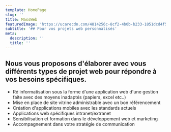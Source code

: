 ```yaml
---
template: HomePage
slug: ''
title: MassWeb
featuredImage: 'https://ucarecdn.com/4814256c-8cf2-4b0b-b233-1851dcd4f507/'
subtitle: '## Pour vos projets web personnalisés'
meta:
  description: ''
  title: ''
---
```

## **Nous vous proposons d'élaborer avec vous différents types de projet web pour répondre à vos besoins spécifiques.**

* Ré informatisation sous la forme d'une application web d'une gestion faite avec des moyens inadaptés (papiers, excel etc..)
* Mise en place de site vitrine administrable avec un bon référencement
* Création d'applications mobiles avec les standards actuels
* Applications web spécifiques intranet/extranet
* Sensibilisation et formation dans le développement web et marketing
* Accompagnement dans votre stratégie de communication

##
